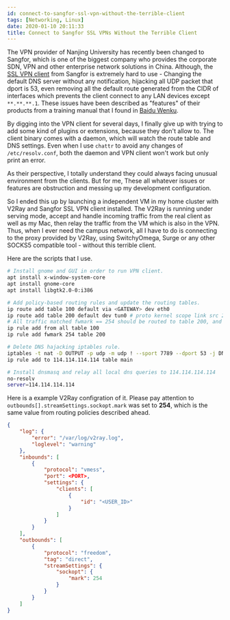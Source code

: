```yaml
---
id: connect-to-sangfor-ssl-vpn-without-the-terrible-client
tags: [Networking, Linux]
date: 2020-01-10 20:11:33
title: Connect to Sangfor SSL VPNs Without the Terrible Client
---
```


The VPN provider of Nanjing University has recently been changed to Sangfor, which is one of the biggest company who provides the corporate SDN, VPN and other enterprise network solutions in China. Although, the [SSL VPN client](https://vpn.nju.edu.cn/portal/#!/login) from Sangfor is extremely hard to use - Changing the default DNS server without any notification, hijacking all UDP packet that dport is 53, even removing all the default route generated from the CIDR of interfaces which prevents the client connect to any LAN devices except `**.**.**.1`. These issues have been described as "features" of their products from a training manual that I found in [Baidu Wenku](https://wenku.baidu.com/view/51fec468a45177232f60a2d2.html).

<!--more-->

By digging into the VPN client for several days, I finally give up with trying to add some kind of plugins or extensions, because they don't allow to. The client binary comes with a daemon, which will watch the route table and DNS settings. Even when I use `chattr` to avoid any changes of `/etc/resolv.conf`, both the daemon and VPN client won't work but only print an error.

As their perspective, I totally understand they could always facing unusual environment from the clients. But for me, These all whatever issues or features are obstruction and messing up my development configuration.

So I ended this up by launching a independent VM in my home cluster with V2Ray and Sangfor SSL VPN client installed. The V2Ray is running under serving mode, accept and handle incoming traffic from the real client as well as my Mac, then relay the traffic from the VM which is also in the VPN. Thus, when I ever need the campus network, all I have to do is connecting to the proxy provided by V2Ray, using SwitchyOmega, Surge or any other SOCKS5 compatible tool - without this terrible client.

Here are the scripts that I use.

```bash
# Install gnome and GUI in order to run VPN client.
apt install x-window-system-core
apt install gnome-core
apt install libgtk2.0-0:i386

# Add policy-based routing rules and update the routing tables.
ip route add table 100 default via <GATEWAY> dev eth0
ip route add table 200 default dev tun0 # proto kernel scope link src 2.0.0.118
# All traffic matched fwmark == 254 should be routed to table 200, and table 100 for the others.
ip rule add from all table 100
ip rule add fwmark 254 table 200

# Delete DNS hajacking iptables rule.
iptables -t nat -D OUTPUT -p udp -m udp ! --sport 7789 --dport 53 -j DNAT --to-destination 127.0.0.1:5373
ip rule add to 114.114.114.114 table main

# Install dnsmasq and relay all local dns queries to 114.114.114.114
no-resolv
server=114.114.114.114
```

Here is a example V2Ray configration of it. Please pay attention to `outbounds[].streamSettings.sockopt.mark` was set to **254**, which is the same value from routing policies described ahead.

```json
{
    "log": {
        "error": "/var/log/v2ray.log",
        "loglevel": "warning"
    },
    "inbounds": [
        {
            "protocol": "vmess",
            "port": <PORT>,
            "settings": {
                "clients": [
                    {
                        "id": "<USER_ID>"
                    }
                ]
            }
        }
    ],
    "outbounds": [
        {
            "protocol": "freedom",
            "tag": "direct",
            "streamSettings": {
                "sockopt": {
                    "mark": 254
                }
            }
        }
    ]
}
```

